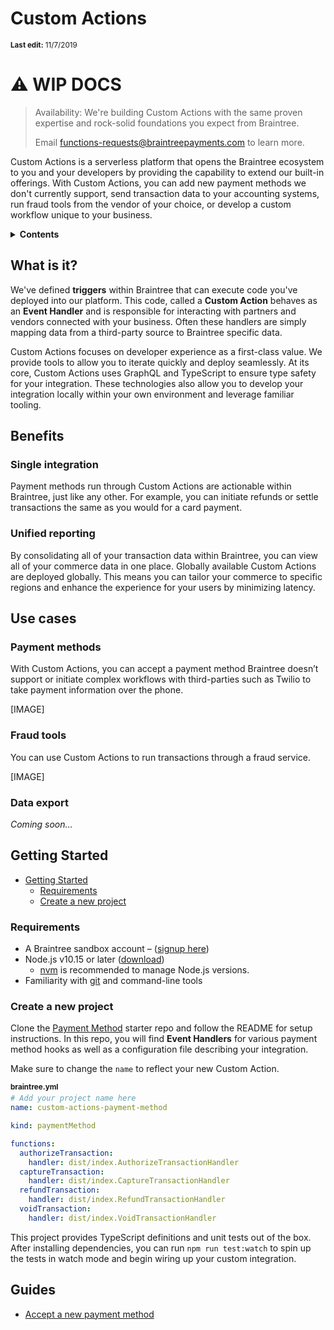 # Custom Actions

<sup>**Last edit:** 11/7/2019</sup>

# :warning: WIP DOCS

> Availability: We're building Custom Actions with the same proven expertise and rock-solid foundations you expect from Braintree.
>
> Email functions-requests@braintreepayments.com to learn more.

Custom Actions is a serverless platform that opens the Braintree ecosystem to you and your developers by providing the capability to extend our built-in offerings. With Custom Actions, you can add new payment methods we don't currently support, send transaction data to your accounting systems, run fraud tools from the vendor of your choice, or develop a custom workflow unique to your business.

<details>
<summary><strong>Contents</strong></summary>

- [Custom Actions](#custom-actions)
  - [What is it?](#what-is-it)
  - [Benefits](#benefits)
    - [Single integration](#single-integration)
    - [Unified reporting](#unified-reporting)
  - [Use cases](#use-cases)
    - [Payment methods](#payment-methods)
    - [Fraud tools](#fraud-tools)
    - [Data export](#data-export)
  - [Getting Started](#getting-started)
    - [Requirements](#requirements)
    - [Create a new project](#create-a-new-project)
  - [Guides](#guides)
  - [Reference](./reference.md)
    </details>

## What is it?

We've defined **triggers** within Braintree that can execute code you've deployed into our platform. This code, called a **Custom Action** behaves as an **Event Handler** and is responsible for interacting with partners and vendors connected with your business. Often these handlers are simply mapping data from a third-party source to Braintree specific data.

Custom Actions focuses on developer experience as a first-class value. We provide tools to allow you to iterate quickly and deploy seamlessly. At its core, Custom Actions uses GraphQL and TypeScript to ensure type safety for your integration. These technologies also allow you to develop your integration locally within your own environment and leverage familiar tooling.

## Benefits

### Single integration

Payment methods run through Custom Actions are actionable within Braintree, just like any other. For example, you can initiate refunds or settle transactions the same as you would for a card payment.

### Unified reporting

By consolidating all of your transaction data within Braintree, you can view all of your commerce data in one place.
Globally available
Custom Actions are deployed globally. This means you can tailor your commerce to specific regions and enhance the experience for your users by minimizing latency.

## Use cases

### Payment methods

With Custom Actions, you can accept a payment method Braintree doesn’t support or initiate complex workflows with third-parties such as Twilio to take payment information over the phone.

[IMAGE]

### Fraud tools

You can use Custom Actions to run transactions through a fraud service.

[IMAGE]

### Data export

_Coming soon…_

## Getting Started

- [Getting Started](#getting-started)
  - [Requirements](#requirements)
  - [Create a new project](#create-a-new-project)

### Requirements

- A Braintree sandbox account – ([signup here](https://www.braintreepayments.com/sandbox))
- Node.js v10.15 or later ([download](https://nodejs.org/en/download/))
  - [nvm](https://github.com/nvm-sh/nvm) is recommended to manage Node.js versions.
- Familiarity with [git](https://git-scm.com/) and command-line tools

### Create a new project

Clone the [Payment Method](https://github.com/braintree/custom-actions-payment-method) starter repo and follow the README for setup instructions. In this repo, you will find **Event Handlers** for various payment method hooks as well as a configuration file describing your integration.

Make sure to change the `name` to reflect your new Custom Action.

<sub style="margin-bottom: -10px; display: block;"><strong>braintree.yml</strong></sub>

```yml
# Add your project name here
name: custom-actions-payment-method

kind: paymentMethod

functions:
  authorizeTransaction:
    handler: dist/index.AuthorizeTransactionHandler
  captureTransaction:
    handler: dist/index.CaptureTransactionHandler
  refundTransaction:
    handler: dist/index.RefundTransactionHandler
  voidTransaction:
    handler: dist/index.VoidTransactionHandler
```

This project provides TypeScript definitions and unit tests out of the box. After installing dependencies, you can run `npm run test:watch` to spin up the tests in watch mode and begin wiring up your custom integration.

## Guides

- [Accept a new payment method](./accept-a-new-payment-method.md)
